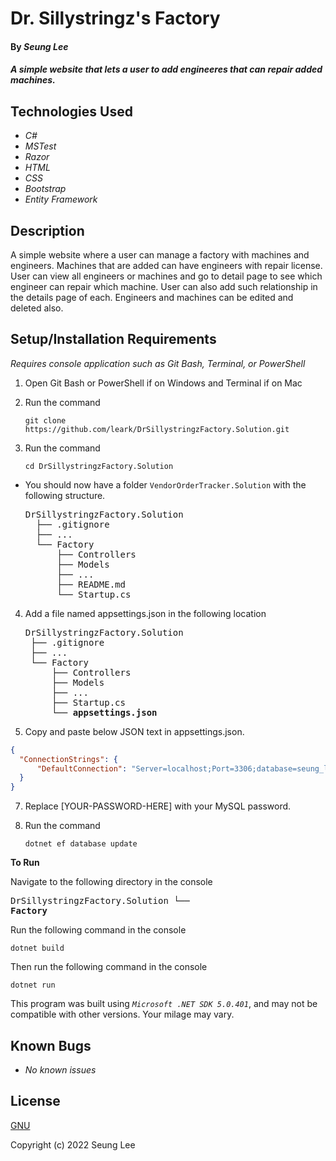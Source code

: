 # Dr. Sillystringz's Factory

#### By _Seung Lee_

#### _A simple website that lets a user to add engineeres that can repair added machines._

## Technologies Used

* _C#_
* _MSTest_
* _Razor_
* _HTML_
* _CSS_
* _Bootstrap_
* _Entity Framework_

## Description

A simple website where a user can manage a factory with machines and engineers. Machines that are added can have engineers with repair license. User can view all engineers or machines and go to detail page to see which engineer can repair which machine. User can also add such relationship in the details page of each. Engineers and machines can be edited and deleted also.

## Setup/Installation Requirements
_Requires console application such as Git Bash, Terminal, or PowerShell_

1. Open Git Bash or PowerShell if on Windows and Terminal if on Mac
2. Run the command

    ``git clone https://github.com/leark/DrSillystringzFactory.Solution.git``

3. Run the command

    ``cd DrSillystringzFactory.Solution``

* You should now have a folder `VendorOrderTracker.Solution` with the following structure.
    <pre>DrSillystringzFactory.Solution
    ├── .gitignore 
    ├── ... 
    └── Factory
        ├── Controllers
        ├── Models
        ├── ...
        ├── README.md
        └── Startup.cs</pre>

4. Add a file named appsettings.json in the following location 

    <pre>DrSillystringzFactory.Solution
    ├── .gitignore 
    ├── ... 
    └── Factory
        ├── Controllers
        ├── Models
        ├── ...
        ├── Startup.cs
        └── <strong>appsettings.json</strong></pre>
      
5. Copy and paste below JSON text in appsettings.json.

```json
{
  "ConnectionStrings": {
      "DefaultConnection": "Server=localhost;Port=3306;database=seung_lee;uid=root;pwd=[YOUR-PASSWORD-HERE]"
  }
}
```

7. Replace [YOUR-PASSWORD-HERE] with your MySQL password.

8. Run the command

    ```dotnet ef database update```


<strong>To Run</strong>

Navigate to the following directory in the console
    <pre>DrSillystringzFactory.Solution
    └── <strong>Factory</strong></pre>

Run the following command in the console

  ``dotnet build``

Then run the following command in the console

  ``dotnet run``

This program was built using _`Microsoft .NET SDK 5.0.401`_, and may not be compatible with other versions. Your milage may vary.

## Known Bugs

* _No known issues_

## License

[GNU](/LICENSE)

Copyright (c) 2022 Seung Lee
